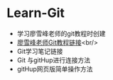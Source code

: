 # Learn-Git
* 学习廖雪峰老师的git教程时创建<br/>
* [廖雪峰老师Git教程链接](http://www.liaoxuefeng.com/"廖雪峰")<br/>
* Git学习笔记链接<br/>
* Git 与gitHup进行连接方法<br/>
* gitHup网页版简单操作方法
